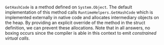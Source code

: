 ﻿`GetHashCode` is a method defined on `System.Object`. The default implementation of this method calls `RuntimeHelpers.GetHashCode` which is implemented externally in native code and allocates intermediary objects on the heap. By providing an explicit override of the method in the struct definition, we can prevent these allocations. Note that in all answers, no boxing occurs since the compiler is able in this context to emit *constrained virtual calls*.